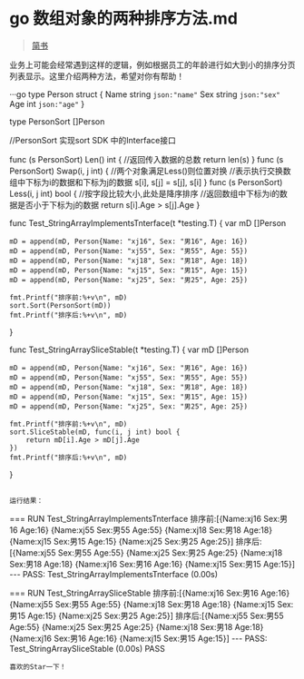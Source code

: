 [//]:# (2021/10/26 11:33|GOLANG|https://img2.baidu.com/it/u=3309978093,3613917351&fm=253&fmt=auto&app=120&f=JPEG?w=1010&h=500)
# go 数组对象的两种排序方法.md
> [简书](https://www.jianshu.com/p/780ecb13ab5d)

业务上可能会经常遇到这样的逻辑，例如根据员工的年龄进行如大到小的排序分页列表显示。这里介绍两种方法，希望对你有帮助！

···go
type Person struct {
	Name string `json:"name"`
	Sex  string `json:"sex"`
	Age  int    `json:"age"`
}

type PersonSort []Person

//PersonSort 实现sort SDK 中的Interface接口

func (s PersonSort) Len() int {
	//返回传入数据的总数
	return len(s)
}
func (s PersonSort) Swap(i, j int) {
	//两个对象满足Less()则位置对换
	//表示执行交换数组中下标为i的数据和下标为j的数据
	s[i], s[j] = s[j], s[i]
}
func (s PersonSort) Less(i, j int) bool {
	//按字段比较大小,此处是降序排序
	//返回数组中下标为i的数据是否小于下标为j的数据
	return s[i].Age > s[j].Age
}

func Test_StringArrayImplementsTnterface(t *testing.T) {
	var mD []Person

	mD = append(mD, Person{Name: "xj16", Sex: "男16", Age: 16})
	mD = append(mD, Person{Name: "xj55", Sex: "男55", Age: 55})
	mD = append(mD, Person{Name: "xj18", Sex: "男18", Age: 18})
	mD = append(mD, Person{Name: "xj15", Sex: "男15", Age: 15})
	mD = append(mD, Person{Name: "xj25", Sex: "男25", Age: 25})

	fmt.Printf("排序前:%+v\n", mD)
	sort.Sort(PersonSort(mD))
	fmt.Printf("排序后:%+v\n", mD)
}

func Test_StringArraySliceStable(t *testing.T) {
	var mD []Person

	mD = append(mD, Person{Name: "xj16", Sex: "男16", Age: 16})
	mD = append(mD, Person{Name: "xj55", Sex: "男55", Age: 55})
	mD = append(mD, Person{Name: "xj18", Sex: "男18", Age: 18})
	mD = append(mD, Person{Name: "xj15", Sex: "男15", Age: 15})
	mD = append(mD, Person{Name: "xj25", Sex: "男25", Age: 25})

	fmt.Printf("排序前:%+v\n", mD)
	sort.SliceStable(mD, func(i, j int) bool {
		return mD[i].Age > mD[j].Age
	})
	fmt.Printf("排序后:%+v\n", mD)
}
```

运行结果：
```
=== RUN   Test_StringArrayImplementsTnterface
排序前:[{Name:xj16 Sex:男16 Age:16} {Name:xj55 Sex:男55 Age:55} {Name:xj18 Sex:男18 Age:18} {Name:xj15 Sex:男15 Age:15} {Name:xj25 Sex:男25 Age:25}]
排序后:[{Name:xj55 Sex:男55 Age:55} {Name:xj25 Sex:男25 Age:25} {Name:xj18 Sex:男18 Age:18} {Name:xj16 Sex:男16 Age:16} {Name:xj15 Sex:男15 Age:15}]
--- PASS: Test_StringArrayImplementsTnterface (0.00s)

=== RUN   Test_StringArraySliceStable
排序前:[{Name:xj16 Sex:男16 Age:16} {Name:xj55 Sex:男55 Age:55} {Name:xj18 Sex:男18 Age:18} {Name:xj15 Sex:男15 Age:15} {Name:xj25 Sex:男25 Age:25}]
排序后:[{Name:xj55 Sex:男55 Age:55} {Name:xj25 Sex:男25 Age:25} {Name:xj18 Sex:男18 Age:18} {Name:xj16 Sex:男16 Age:16} {Name:xj15 Sex:男15 Age:15}]
--- PASS: Test_StringArraySliceStable (0.00s)
PASS
```
喜欢的Star一下！
